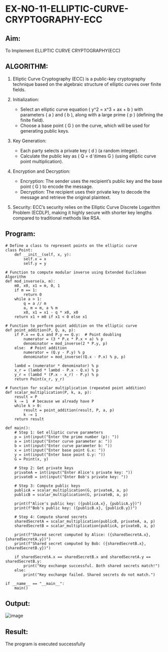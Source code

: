# EX-NO-11-ELLIPTIC-CURVE-CRYPTOGRAPHY-ECC

## Aim:
To Implement ELLIPTIC CURVE CRYPTOGRAPHY(ECC)


## ALGORITHM:

1. Elliptic Curve Cryptography (ECC) is a public-key cryptography technique based on the algebraic structure of elliptic curves over finite fields.

2. Initialization:
   - Select an elliptic curve equation \( y^2 = x^3 + ax + b \) with parameters \( a \) and \( b \), along with a large prime \( p \) (defining the finite field).
   - Choose a base point \( G \) on the curve, which will be used for generating public keys.

3. Key Generation:
   - Each party selects a private key \( d \) (a random integer).
   - Calculate the public key as \( Q = d \times G \) (using elliptic curve point multiplication).

4. Encryption and Decryption:
   - Encryption: The sender uses the recipient’s public key and the base point \( G \) to encode the message.
   - Decryption: The recipient uses their private key to decode the message and retrieve the original plaintext.

5. Security: ECC’s security relies on the Elliptic Curve Discrete Logarithm Problem (ECDLP), making it highly secure with shorter key lengths compared to traditional methods like RSA.

## Program:
```
# Define a class to represent points on the elliptic curve
class Point:
    def __init__(self, x, y):
        self.x = x
        self.y = y

# Function to compute modular inverse using Extended Euclidean Algorithm
def mod_inverse(a, m):
    m0, x0, x1 = m, 0, 1
    if m == 1:
        return 0
    while a > 1:
        q = a // m
        a, m = m, a % m
        x0, x1 = x1 - q * x0, x0
    return x1 + m0 if x1 < 0 else x1

# Function to perform point addition on the elliptic curve
def point_addition(P, Q, a, p):
    if P.x == Q.x and P.y == Q.y:  # Point doubling
        numerator = (3 * P.x * P.x + a) % p
        denominator = mod_inverse(2 * P.y, p)
    else:  # Point addition
        numerator = (Q.y - P.y) % p
        denominator = mod_inverse((Q.x - P.x) % p, p)
    
    lambd = (numerator * denominator) % p
    x_r = (lambd * lambd - P.x - Q.x) % p
    y_r = (lambd * (P.x - x_r) - P.y) % p
    return Point(x_r, y_r)

# Function for scalar multiplication (repeated point addition)
def scalar_multiplication(P, k, a, p):
    result = P
    k -= 1  # because we already have P
    while k > 0:
        result = point_addition(result, P, a, p)
        k -= 1
    return result

def main():
    # Step 1: Get elliptic curve parameters
    p = int(input("Enter the prime number (p): "))
    a = int(input("Enter curve parameter a: "))
    b = int(input("Enter curve parameter b: "))
    x = int(input("Enter base point G.x: "))
    y = int(input("Enter base point G.y: "))
    G = Point(x, y)

    # Step 2: Get private keys
    privateA = int(input("Enter Alice's private key: "))
    privateB = int(input("Enter Bob's private key: "))

    # Step 3: Compute public keys
    publicA = scalar_multiplication(G, privateA, a, p)
    publicB = scalar_multiplication(G, privateB, a, p)

    print(f"Alice's public key: ({publicA.x}, {publicA.y})")
    print(f"Bob's public key: ({publicB.x}, {publicB.y})")

    # Step 4: Compute shared secrets
    sharedSecretA = scalar_multiplication(publicB, privateA, a, p)
    sharedSecretB = scalar_multiplication(publicA, privateB, a, p)

    print(f"Shared secret computed by Alice: ({sharedSecretA.x}, {sharedSecretA.y})")
    print(f"Shared secret computed by Bob: ({sharedSecretB.x}, {sharedSecretB.y})")

    if sharedSecretA.x == sharedSecretB.x and sharedSecretA.y == sharedSecretB.y:
        print("Key exchange successful. Both shared secrets match!")
    else:
        print("Key exchange failed. Shared secrets do not match.")

if __name__ == "__main__":
    main()
```
## Output:
![image](https://github.com/user-attachments/assets/fe596272-66d2-4acc-9bf0-3491a7a26474)

## Result:
The program is executed successfully

